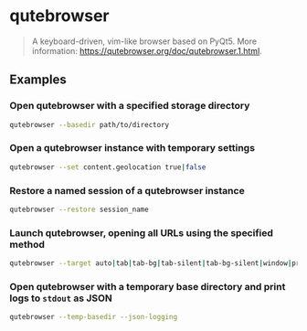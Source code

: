 # qutebrowser

> A keyboard-driven, vim-like browser based on PyQt5. More information: <https://qutebrowser.org/doc/qutebrowser.1.html>.

## Examples

### Open qutebrowser with a specified storage directory

```bash
qutebrowser --basedir path/to/directory
```

### Open a qutebrowser instance with temporary settings

```bash
qutebrowser --set content.geolocation true|false
```

### Restore a named session of a qutebrowser instance

```bash
qutebrowser --restore session_name
```

### Launch qutebrowser, opening all URLs using the specified method

```bash
qutebrowser --target auto|tab|tab-bg|tab-silent|tab-bg-silent|window|private-window
```

### Open qutebrowser with a temporary base directory and print logs to `stdout` as JSON

```bash
qutebrowser --temp-basedir --json-logging
```
